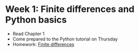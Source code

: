 # Week 1: Finite differences and Python basics
- Read Chapter 1
- Come prepared to the Python tutorial on Thursday
- Homework: [Finite differences](https://github.com/ketch/AMCS-252-2024/blob/main/homework/1_Finite_differences.ipynb)
